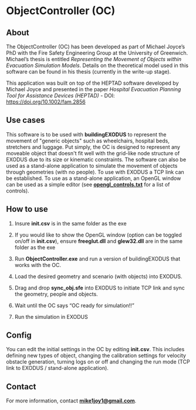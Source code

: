 # ObjectController (OC)
## About
The ObjectController (OC) has been developed as part of Michael Joyce’s PhD with the Fire Safety Engineering Group at the University of Greenwich. Michael’s thesis is entitled *Representing the Movement of Objects within Evacuation Simulation Models*. Details on the theoretical model used in this software can be found in his thesis (currently in the write-up stage).

This application was built on top of the HEPTAD software developed by Michael Joyce and presented in the paper *Hospital Evacuation Planning Tool for Assistance Devices (HEPTAD)* - DOI: https://doi.org/10.1002/fam.2856


## Use cases
This software is to be used with **buildingEXODUS** to represent the movement of "generic objects" such as wheelchairs, hospital beds, stretchers and luggage. Put simply, the OC is designed to represent any moveable object that doesn't fit well with the grid-like node structure of EXODUS due to its size or kinematic constraints. The software can also be used as a stand-alone application to simulate the movement of objects through geometries (with no people). To use with EXODUS a TCP link can be established. To use as a stand-alone application, an OpenGL window can be used as a simple editor (see **[opengl_controls.txt](/OpenGL_Stuff/opengl_controls.txt)** for a list of controls).

## How to use
1. Insure **init.csv** is in the same folder as the exe

1. If you would like to show the OpenGL window (option can be toggled on/off in **init.csv**), ensure **freeglut.dll** and **glew32.dll** are in the same folder as the exe

1. Run **ObjectController.exe** and run a version of buildingEXODUS that works with the OC.

1. Load the desired geometry and scenario (with objects) into EXODUS.

1. Drag and drop **sync_obj.sfe** into EXODUS to initiate TCP link and sync the geometry, people and objects.

1. Wait until the OC says “OC ready for simulation!!”

1. Run the simulation in EXODUS


## Config
You can edit the initial settings in the OC by editing **init.csv**. This includes defining new types of object, changing the calibration settings for velocity obstacle generation, turning logs on or off and changing the run mode (TCP link to EXODUS / stand-alone application).


## Contact
For more information, contact **mike1joy1@gmail.com**.
